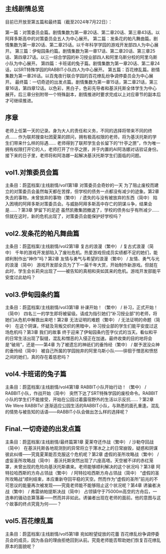 
## 主线剧情总览
目前已开放至第五篇和最终篇（截至2024年7月22日）：

第一篇：对策委员会篇。剧情集数为第一章20话、第二章20话、第三章43话。以阿拜多斯高中的对策委员会五人为中心展开。
第二篇：发条花的帕凡舞曲篇。剧情集数为第一章20话、第二章25话。以千年科学学园的游戏开发部四人为中心展开。
第三篇：伊甸园条约篇。剧情集数为第一章17话、第二章20话、第三章25话、第四章27话。以三一综合学园的补习授业部四人和阿里乌斯分校的阿里乌斯小队为中心展开。
第四篇：卡班诺的兔子篇。剧情集数为第一章20话、第二章24话，以SRT特殊学园的RABBIT小队四人为中心展开。
第五篇：百花缭乱篇。剧情集数为第一章26话。以百鬼夜行联合学园的百花缭乱纷争调停委员会为中心展开。
最终篇：一切奇迹的出发点篇。剧情集数为第一章15话，第二章21话，第三章16话，第四章12话。以色彩，黑白子，色彩先导者和基沃托斯全体学生为中心展开。后三章分别附带一个特殊副本，剧情推进时要求完成以上对应章节的副本后才可继续推进。

## 序章
老师上任第一天的记录。身为大人的责任和义务，不同的选择将带来不同的终点……
作为联邦搜查社团夏莱的顾问，拥有极高权限的老师，将为基沃托斯的学生们带来什么样的际遇……
老师得到了联邦学生会长留下的“什亭之匣”，作为唯一拥有权限打开它的人，老师打开了什亭之匣，并于内置的AI阿洛娜对话验证身份。接下来的日子里，老师将和阿洛娜一起解决基沃托斯学生们面临的问题。

## vol1.对策委员会篇
主条目：蔚蓝档案/主线剧情/vol1第1章 对策委员会奇妙的一天
为了阻止废校而建立的对策委员会虽然每天都在苦撑，但学校的债务一点都没有减少的迹象。第2章 失去的事物，未曾放弃的事物（繁中） / 遗失的与没有被放弃的东西（简中）
陷入困境的阿拜多斯对策委员会。与威胁阿拜多斯高中存亡的阴谋斗争，结果会是……？第3章 梦留下的足迹
虽然凯撒集团撤退了，学校的债务似乎有所减少……但就在这时，新的危机出现了，对策委员会能保护好学校吗？

## vol2.发条花的帕凡舞曲篇
主条目：蔚蓝档案/主线剧情/vol2第1章 复古的浪漫（繁中） / 复古式浪漫（简中）
千年的游戏开发部陷入了废社危机。热爱游戏但成员实绩都不足的她们，能顺利制作出“神作”吗？第2章 友情与勇气与希望的浪漫（繁中） / 友情、勇气与光的浪漫（简中）
游戏开发部全员为了下一届千年大赏，开始制作新游戏。但就在此时，学生会长莉央出现了——被告知的真相和突如其来的危机。游戏开发部能平安度过此劫吗？

## vol3.伊甸园条约篇
主条目：蔚蓝档案/主线剧情/vol3第1章 补课开始！（繁中） / 补习，正式开始！（简中）
四名三一的学生即将被留级。请成为指引她们“补习授业部”的老师，将她们从危机中解救出来吧！第2章 无法证明的难题（繁中） / 无法证明的命题（简中）
在这个阴谋，怀疑及背叛交织的黑暗中，补习授业部的学生们能平安度过这场危机吗？第3章 我们的故事
终于迎来了伊甸园条约签字仪式的当天。看似和平的日常生活出现了裂缝，混乱和憎恶的入侵正在加速。最终收束的目的地将会是“破局”，还是——第4章 为了被遗忘的神祇们的垂怜经（繁中） / 献予泯没众神的垂怜经（简中）
被自己所属的学园抛弃的阿里乌斯小队——徘徊于憎恶和愤怒之间的她们，真的存在着慈悲吗？

## vol4.卡班诺的兔子篇
主条目：蔚蓝档案/主线剧情/vol4第1章 RABBIT小队开始行动！（繁中） / RABBIT小队，作战开始（简中）
突然下达了SRT特殊学园的废校命令。RABBIT小队的学生们不能接受，开始在公园过着露宿野外的生活以示反抗……？第2章 We Were RABBITs!
逐渐适应公园生活的RABBIT小队，与熟悉的面孔重逢。混乱的情势与被告知的话语——RABBIT小队会做出怎么样的选择呢？

## Final.一切奇迹的出发点篇
主条目：蔚蓝档案/主线剧情/最终篇第1章 夏莱夺还作战（繁中） / 沙勒夺回战（简中）
在基沃托斯各地观测到的异常将立于薄冰之上的日常崩毁，疑惑和阴谋彼此纠缠——究竟夏莱能否克服这个危机呢？第2章 虚假的圣所攻略战（繁中） / 虚妄圣所攻略战（简中）
基沃托斯突然出现了六座高塔。天空被不详的赤红笼罩，未曾出现的危险向基沃托斯袭来。老师能够顺利解决的这个状况吗？第3章 阿特拉哈西斯的方舟占领战（繁中） / 阿特拉哈西斯方舟占领战（简中）
“虚假的圣所攻略战”顺利结束，本应重新夺回平稳的天空。然而作为“虚假的圣所”前兆的不可思议的能量再次被发现——究竟老师能不能够阻止这个状况呢？第4章 诱骗者决战（繁中） / 弗雷纳帕提斯决战（简中）
占领镇守于75000m高空的方舟后，一连串的骚动总算落幕——然而并非如此。诱骗者出现在老师的面前。他的意图与这个故事的终点究竟为何——？

## vol5.百花缭乱篇
主条目：蔚蓝档案/主线剧情/vol5第1章 宛如盼望绽放的花蕾
百花缭乱纷争调停委员会的成员，因为各自的理由拒绝回到从前。究竟老师能否帮助她们恢复百花缭乱原本的面貌呢？